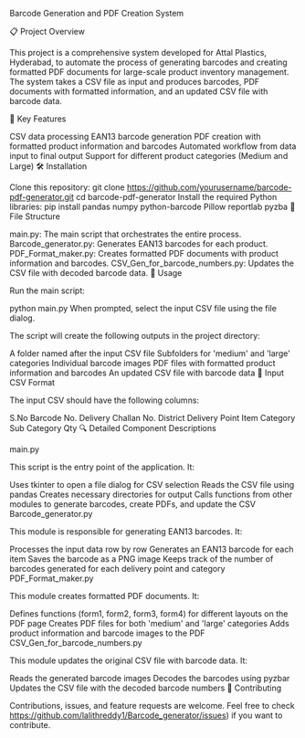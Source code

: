 Barcode Generation and PDF Creation System

📋 Project Overview

This project is a comprehensive system developed for Attal Plastics, Hyderabad, to automate the process of generating barcodes and creating formatted PDF documents for large-scale product inventory management. The system takes a CSV file as input and produces barcodes, PDF documents with formatted information, and an updated CSV file with barcode data.

🔑 Key Features

CSV data processing
EAN13 barcode generation
PDF creation with formatted product information and barcodes
Automated workflow from data input to final output
Support for different product categories (Medium and Large)
🛠️ Installation

Clone this repository:
git clone https://github.com/yourusername/barcode-pdf-generator.git
cd barcode-pdf-generator
Install the required Python libraries:
pip install pandas numpy python-barcode Pillow reportlab pyzba
📁 File Structure

main.py: The main script that orchestrates the entire process.
Barcode_generator.py: Generates EAN13 barcodes for each product.
PDF_Format_maker.py: Creates formatted PDF documents with product information and barcodes.
CSV_Gen_for_barcode_numbers.py: Updates the CSV file with decoded barcode data.
🚀 Usage

Run the main script:

python main.py
When prompted, select the input CSV file using the file dialog.

The script will create the following outputs in the project directory:

A folder named after the input CSV file
Subfolders for 'medium' and 'large' categories
Individual barcode images
PDF files with formatted product information and barcodes
An updated CSV file with barcode data
📄 Input CSV Format

The input CSV should have the following columns:

S.No
Barcode No.
Delivery Challan No.
District
Delivery Point
Item
Category
Sub Category
Qty
🔍 Detailed Component Descriptions

main.py

This script is the entry point of the application. It:

Uses tkinter to open a file dialog for CSV selection
Reads the CSV file using pandas
Creates necessary directories for output
Calls functions from other modules to generate barcodes, create PDFs, and update the CSV
Barcode_generator.py

This module is responsible for generating EAN13 barcodes. It:

Processes the input data row by row
Generates an EAN13 barcode for each item
Saves the barcode as a PNG image
Keeps track of the number of barcodes generated for each delivery point and category
PDF_Format_maker.py

This module creates formatted PDF documents. It:

Defines functions (form1, form2, form3, form4) for different layouts on the PDF page
Creates PDF files for both 'medium' and 'large' categories
Adds product information and barcode images to the PDF
CSV_Gen_for_barcode_numbers.py

This module updates the original CSV file with barcode data. It:

Reads the generated barcode images
Decodes the barcodes using pyzbar
Updates the CSV file with the decoded barcode numbers
🤝 Contributing

Contributions, issues, and feature requests are welcome. Feel free to check https://github.com/lalithreddy1/Barcode_generator/issues) if you want to contribute.
